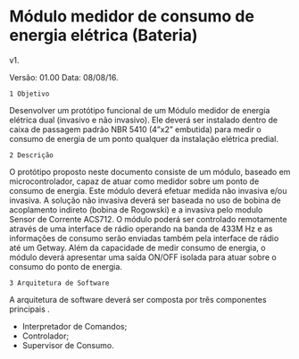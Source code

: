 # Módulo medidor de consumo de energia elétrica (Bateria)
v1. 
	
Versão: 01.00 Data: 08/08/16.

	1 Objetivo
Desenvolver um protótipo funcional de um Módulo medidor de energia elétrica dual
(invasivo e não invasivo). Ele deverá ser instalado dentro de caixa de passagem padrão NBR
5410 (4”x2” embutida) para medir o consumo de energia de um ponto qualquer da instalação
elétrica predial.

	2 Descrição
O protótipo proposto neste documento consiste de um módulo, baseado em microcontrolador, 
capaz de atuar como medidor sobre um ponto de consumo de energia. Este módulo deverá efetuar 
medida não invasiva e/ou invasiva. A solução não invasiva deverá ser baseada no uso de bobina
de acoplamento indireto (bobina de Rogowski) e a invasiva pelo modulo Sensor de Corrente ACS712. 
O módulo poderá ser controlado remotamente através de uma interface de rádio operando na banda 
de 433M Hz e as informações de consumo serão enviadas também pela interface de rádio até um Getway.
Além da capacidade de medir consumo de energia, o módulo deverá apresentar uma saída ON/OFF isolada 
para atuar sobre o consumo do ponto de energia. 

	3 Arquitetura de Software 
A arquitetura de software deverá ser composta por três componentes principais .
- Interpretador de Comandos;
- Controlador;
- Supervisor de Consumo.

